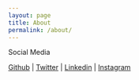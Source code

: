 ```yaml
---
layout: page
title: About
permalink: /about/
---
```


Social Media

[Github](https://github.com/zubenelakrab) |
[Twitter](https://twitter.com/unixlover) |
[Linkedin](https://www.linkedin.com/in/unixlover/) |
[Instagram](https://www.instagram.com/unstabledifussion/)
